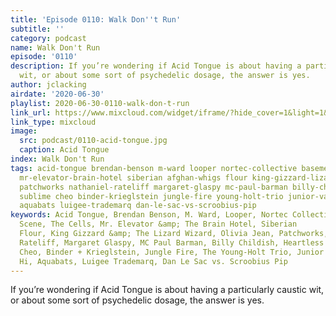 ```yaml
---
title: 'Episode 0110: Walk Don''t Run'
subtitle: ''
category: podcast
name: Walk Don't Run
episode: '0110'
description: If you’re wondering if Acid Tongue is about having a particularly caustic
  wit, or about some sort of psychedelic dosage, the answer is yes.
author: jclacking
airdate: '2020-06-30'
playlist: 2020-06-30-0110-walk-don-t-run
link_url: https://www.mixcloud.com/widget/iframe/?hide_cover=1&light=1&hide_artwork=1&feed=%2Fthe-lacking-org%2F2mgstf-110-walk-dont-run%2F
link_type: mixcloud
image:
  src: podcast/0110-acid-tongue.jpg
  caption: Acid Tongue
index: Walk Don't Run
tags: acid-tongue brendan-benson m-ward looper nortec-collective basement-scene cells
  mr-elevator-brain-hotel siberian afghan-whigs flour king-gizzard-lizard-wizard olivia-jean
  patchworks nathaniel-rateliff margaret-glaspy mc-paul-barman billy-childish heartless-bastards
  sublime cheo binder-krieglstein jungle-fire young-holt-trio junior-varsity say-hi
  aquabats luigee-trademarq dan-le-sac-vs-scroobius-pip
keywords: Acid Tongue, Brendan Benson, M. Ward, Looper, Nortec Collective, The Basement
  Scene, The Cells, Mr. Elevator &amp; The Brain Hotel, Siberian        , Afghan Whigs,
  Flour, King Gizzard &amp; The Lizard Wizard, Olivia Jean, Patchworks, Nathaniel
  Rateliff, Margaret Glaspy, MC Paul Barman, Billy Childish, Heartless Bastards, Sublime,
  Cheo, Binder + Krieglstein, Jungle Fire, The Young-Holt Trio, Junior Varsity, Say
  Hi, Aquabats, Luigee Trademarq, Dan Le Sac vs. Scroobius Pip
---
```

If you’re wondering if Acid Tongue is about having a particularly caustic wit, or about some sort of psychedelic dosage, the answer is yes.
